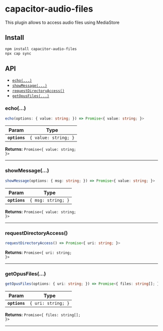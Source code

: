 # capacitor-audio-files

This plugin allows to access audio files using MediaStore

## Install

```bash
npm install capacitor-audio-files
npx cap sync
```

## API

<docgen-index>

* [`echo(...)`](#echo)
* [`showMessage(...)`](#showmessage)
* [`requestDirectoryAccess()`](#requestdirectoryaccess)
* [`getOpusFiles(...)`](#getopusfiles)

</docgen-index>

<docgen-api>
<!--Update the source file JSDoc comments and rerun docgen to update the docs below-->

### echo(...)

```typescript
echo(options: { value: string; }) => Promise<{ value: string; }>
```

| Param         | Type                            |
| ------------- | ------------------------------- |
| **`options`** | <code>{ value: string; }</code> |

**Returns:** <code>Promise&lt;{ value: string; }&gt;</code>

--------------------


### showMessage(...)

```typescript
showMessage(options: { msg: string; }) => Promise<{ value: string; }>
```

| Param         | Type                          |
| ------------- | ----------------------------- |
| **`options`** | <code>{ msg: string; }</code> |

**Returns:** <code>Promise&lt;{ value: string; }&gt;</code>

--------------------


### requestDirectoryAccess()

```typescript
requestDirectoryAccess() => Promise<{ uri: string; }>
```

**Returns:** <code>Promise&lt;{ uri: string; }&gt;</code>

--------------------


### getOpusFiles(...)

```typescript
getOpusFiles(options: { uri: string; }) => Promise<{ files: string[]; }>
```

| Param         | Type                          |
| ------------- | ----------------------------- |
| **`options`** | <code>{ uri: string; }</code> |

**Returns:** <code>Promise&lt;{ files: string[]; }&gt;</code>

--------------------

</docgen-api>
